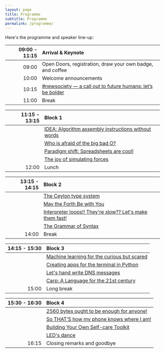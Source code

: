 ```yaml
---
layout: page
title: Programme
subtitle: Programme
permalink: /programme/
---
```


Here's the programme and speaker line-up:

| 09:00 - 11:15 | **Arrival & Keynote**                                                                 |
|--------------:|:--------------------------------------------------------------------------------------|
| 09:00         | Open Doors, registration, draw your own badge, and coffee                             |
| 10:00         | Welcome announcements                                                                 |
| 10:15         | [#newsociety — a call out to future humans: let’s be bolder](/speakers#rachel-uwa)    |
| 11:00         | Break                                                                                 |

| 11:15 - 13:15 | **Block 1**                                                                           |
|--------------:|:--------------------------------------------------------------------------------------|
|               | [IDEA: Algorithm assembly instructions without words](/speakers#sebastian-morrblinry) |
|               | [Who is afraid of the big bad O?](/speakers#pieter)                                   |
|               | [Paradigm shift: Spreadsheets are cool!](/speakers#andrea-knabe-schnemann)            |
|               | [The joy of simulating forces](/speakers#lisa-passing)                                |
| 12:00         | Lunch                                                                                 |

| 13:15 - 14:15 | **Block 2**                                                                           |
|--------------:|:--------------------------------------------------------------------------------------|
|               | [The Ceylon type system](/speakers#lucas-werkmeister)                                 |
|               | [May the Forth Be with You](/speakers#nasreen-abu-hunaina-and-joseph-yiasemides)      |
|               | [Interpreter loops!! They're slow?? Let's make them fast!](/speakers#adrien-lamarque) |
|               | [The Grammar of Syntax](/speakers#steph-samson)                                       |
| 14:00         | Break                                                                                 |

| 14:15 - 15:30 | **Block 3**                                                                           |
|--------------:|:--------------------------------------------------------------------------------------|
|               | [Machine learning for the curious but scared](/speakers#ellen-knig)                   |
|               | [Creating apps for the terminal in Python](/speakers#elias-dorneles)                  |
|               | [Let's hand write DNS messages](/speakers#james-routley)                              |
|               | [Carp: A Language for the 21st century](http://localhost:4000/speakers#veit-heller)   |
| 15:00         | Long break                                                                            |

| 15:30 - 16:30 | **Block 4**                                                                           |
|--------------:|:--------------------------------------------------------------------------------------|
|               | [2560 bytes ought to be enough for anyone!](/speakers#istvn-szmozsnszky-flaki)        |
|               | [So THAT’S how my phone knows where I am!]()                                          |
|               | [Building Your Own Self-care Toolkit](/speakers#carolyn-stransky)                     |
|               | [LED's dance](/speakers#leli-schiestl)                                                |
| 16:15         | Closing remarks and goodbye                                                           |
